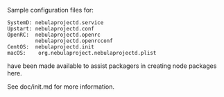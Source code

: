 Sample configuration files for:
```
SystemD: nebulaprojectd.service
Upstart: nebulaprojectd.conf
OpenRC:  nebulaprojectd.openrc
         nebulaprojectd.openrcconf
CentOS:  nebulaprojectd.init
macOS:    org.nebulaproject.nebulaprojectd.plist
```
have been made available to assist packagers in creating node packages here.

See doc/init.md for more information.
